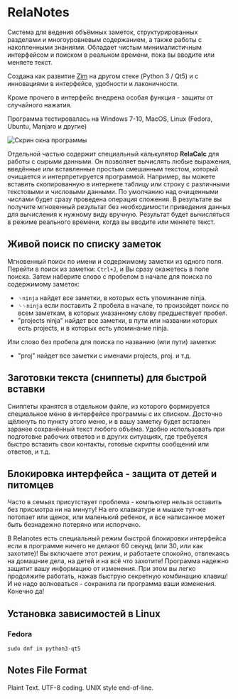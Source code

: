 ﻿# RelaNotes

Система для ведения объёмных заметок, структурированных разделами и многоуровневым содержанием, а также работы с накопленными знаниями.
Обладает чистым минималистичным интерфейсом и поиском в реальном времени, пока вы вводите или меняете текст.

Создана как развитие [Zim](https://www.zim-wiki.org/) на другом стеке (Python 3 / Qt5) и с инновациями в интерфейсе, удобности и лаконичности.

Кроме прочего в интерфейс внедрена особая функция - защиты от случайного нажатия.

Программа тестировалась на Windows 7-10, MacOS, Linux (Fedora, Ubuntu, Manjaro и другие)

![Скрин окна программы](https://github.com/vslobodyan/Relanotes/screenshots/search_1.png "Скрин окна программы")


Отдельной частью содержит специальный калькулятор **RelaCalc** для работы с сырыми данными. Он позволяет вычислять любые выражения, введённые или вставленные простым смешанным текстом, который очищается и интерпретируется программой.
Например, вы можете вставить скопированную в интернете таблицу или строку с различными текстовыми и числовыми данными. По умолчанию над очищенными числами будет сразу проведена операция сложения. В результате вы получите мгновенный результат без необходимости приведения данных для вычисления к нужному виду вручную.
Результат будет вычисляться в режиме реального времени, когда вы вводите или меняете текст.



## Живой поиск по списку заметок

Мгновенный поиск по имени и содержимому заметки из одного поля.
Перейти в поиск из заметки: ```Ctrl+J```, и Вы сразу окажетесь в поле поиска.
Затем наберите слово с пробелом в начале для поиска по содержимому заметок:
 * `␠ninja` найдет все заметки, в которых есть упоминание ninja.
 * `␠␠ninja` если поставить 2 пробела в начале, то произойдет поиск по всем заметкам, в которых указанному слову предшествует пробел.
 * "projects ninja" найдет все заметки, в пути или названии которых есть projects, и в которых есть упоминание ninja.

Или слово без пробела для поиска по названию (или пути) заметки:
 * "proj" найдет все заметки с именами projects, proj. и т.д.
 
## Заготовки текста (сниппеты) для быстрой вставки

Сниппеты хранятся в отдельном файле, из которого формируется специальное меню в интерфейсе программы с их списком. Досточно щёлкнуть по пункту этого меню, и в вашу заметку будет вставлен заранее сохранённый текст любого объёма. Удобно использовать при подготовке рабочих ответов и в других ситуациях, где требуется быстро вставить свои контакты, готовые скрипты сообщений или ответов, и т.д. 

## Блокировка интерфейса - защита от детей и питомцев

 Часто в семьях присутствует проблема - компьютер нельзя оставить без присмотра ни на минуту!
 На его клавиатуре и мышке тут-же потопает или щенок, или маленький ребенок, и все написанное может быть безнадежно потеряно или испорчено.

 В Relanotes есть специальный режим быстрой блокировки интерфейса если в программе ничего не делают 60 секунд (или 30, или как захотите)!
 Вы включаете этот режим, и работаете спокойно, отвлекаясь на домашние дела, на детей и на всё что захотите!
 Программа надежно защитит вашу информацию от изменения. При этом вы легко продолжите работать, нажав быструю секретную комбинацию клавиш!
 И не надо волноваться - сохранила ли программа ваши изменения. Конечно да!


## Установка зависимостей в Linux

### Fedora
`sudo dnf in python3-qt5`


## Notes File Format

Plaint Text.
UTF-8 coding.
UNIX style end-of-line.


